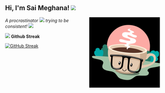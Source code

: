 <h2> Hi, I'm Sai Meghana! <img src="https://media.giphy.com/media/mGcNjsfWAjY5AEZNw6/giphy.gif" width="50"></h2>
<img align='right' src="./assets/coffee.gif" width="230">
<p><em>A procrastinator <img src="https://media.giphy.com/media/fYSnHlufseco8Fh93Z/giphy.gif" width="30">  trying to be consistent!  <img src="https://media.giphy.com/media/WUlplcMpOCEmTGBtBW/giphy.gif" width="30"> 
</em></p>
<strong>
<img src="https://media.giphy.com/media/VgCDAzcKvsR6OM0uWg/giphy.gif" width="50"> Github Streak 
</strong> 
</br>


[![GitHub Streak](http://github-readme-streak-stats.herokuapp.com?user=saimeghana-y&theme=github-dark-blue&hide_border=true&date_format=M%20j%5B%2C%20Y%5D)](https://git.io/streak-stats)
